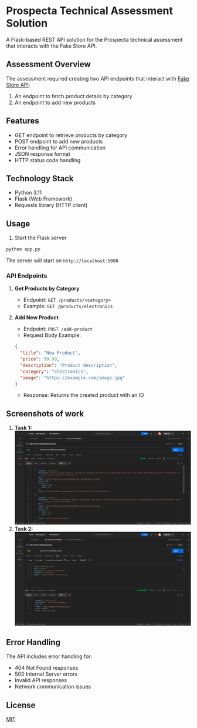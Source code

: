 # Prospecta Technical Assessment Solution

A Flask-based REST API solution for the Prospecta technical assessment that interacts with the Fake Store API.

## Assessment Overview

The assessment required creating two API endpoints that interact with [Fake Store API](https://fakestoreapi.com):

1. An endpoint to fetch product details by category
2. An endpoint to add new products

## Features

- GET endpoint to retrieve products by category
- POST endpoint to add new products
- Error handling for API communication
- JSON response format
- HTTP status code handling

## Technology Stack

- Python 3.11
- Flask (Web Framework)
- Requests library (HTTP client)

## Usage

1. Start the Flask server
```bash
python app.py
```

The server will start on `http://localhost:5000`

### API Endpoints

1. **Get Products by Category**
   - Endpoint: `GET /products/<category>`
   - Example: `GET /products/electronics`

2. **Add New Product**
   - Endpoint: `POST /add-product`
   - Request Body Example:
   ```json
   {
     "title": "New Product",
     "price": 99.99,
     "description": "Product description",
     "category": "electronics",
     "image": "https://example.com/image.jpg"
   }
   ```
   - Response: Returns the created product with an ID

## Screenshots of work
1. **Task 1:**
![Category API Response](./screenshots/task1_get_category.png)
2. **Task 2:**
![Category API Response](./screenshots/task2_post_add_item.png)

## Error Handling

The API includes error handling for:
- 404 Not Found responses
- 500 Internal Server errors
- Invalid API responses
- Network communication issues

## License

[MIT](LICENSE)
